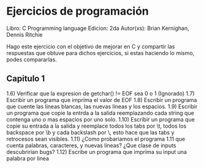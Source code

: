 # Ejercicios de programación
Libro: C Programming language
Edicion: 2da
Autor(xs): Brian Kernighan, Dennis Ritchie

Hago este ejercicio con el objetivo de mejorar en C y compartir las respuestas que obtuve para dichos ejercicios, si estas haciendo lo mismo,
podes compararlas.

## Capitulo 1
1.6) Verificar que la expresion de getchar() != EOF sea 0 o 1 (Ignorado)
1.7) Escribir un programa que imprima el valor de EOF
1.8) Escribir un programa que cuente las lineas blancas, las nuevas lineas y los espacios.
1.9) Escribir un programa que copie la entrda a la salida reemplazando cada string que contenga uno o mas espacios por uno solo.
1.10) Escribir un programa que copie su entrada a la salida y reemplace todos los tabs por \t, todos los backspace por \b y cada backslash por \\, esto hace que las tabs y retrocesos sean visibles.
1.11) ¿Como probariamos el programa 1.11 que cuenta palabras, caracteres, y nuevas lineas? ¿Que clase de inputs descubririan bugs?
1.12) Escribe un programa que imprima su input una palabra por linea
